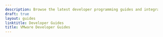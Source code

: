 ```yaml
---
description: Browse the latest developer programming guides and integration guides for VMware APIs and SDKs including vSphere, VMware Cloud, VMware PKS, VMware Cloud Automation Services, vRealize Automation, and Workspace ONE. 
draft: true
layout: guides
linktitle: Developer Guides
title: VMware Developer Guides
---
```

